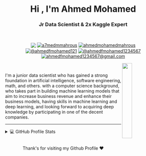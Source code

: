 

<h1 align="center">Hi ,
  I'm Ahmed Mohamed</h1>
<h3 align="center"> Jr Data Scientist & 2x Kaggle Expert </h3>
<br>
<p align="center">
<a href = "https://www.linkedin.com/in/ahmed-mohamed-mahrous-19304517b/"><img align="center" src="https://img.shields.io/badge/LinkedIn-0077B5?style=for-the-badge&logo=linkedin&logoColor=white" /></a> 
<a href="https://twitter.com/a7medmmahrous" target="blank"><img align="center" src="https://img.shields.io/badge/Twitter-1DA1F2?style=for-the-badge&logo=twitter&logoColor=white" alt="a7medmmahrous" /></a>
<a href="https://kaggle.com/ahmedmohamedmahrous" target="blank"><img align="center" src='https://img.shields.io/badge/Kaggle-20BEFF?style=for-the-badge&logo=Kaggle&logoColor=white' alt="ahmedmohamedmahrous" /></a>
<a href="https://www.hackerrank.com/ahmedfmohamed121" target="blank"><img align="center" src="https://img.shields.io/badge/-Hackerrank-2EC866?style=for-the-badge&logo=HackerRank&logoColor=white" alt="@ahmedfmohamed121" /></a>
<a href="https://www.datacamp.com/profile/ahmedfmohamed1234567" target="blank"><img align="center" src="https://img.shields.io/badge/Datacamp-05192D?style=for-the-badge&logo=datacamp&logoColor=white" alt="@ahmedfmohamed1234567" /></a>
<a href="https://accounts.google.com/SignOutOptions?hl=en-GB&continue=https://mail.google.com&service=mail" target="blank"><img align="center" src="https://img.shields.io/badge/Gmail-D14836?style=for-the-badge&logo=gmail&logoColor=white" alt="ahmedfmohamed1234567@gmail.com" /></a>
</p>

<img src="https://media4.giphy.com/media/qgQUggAC3Pfv687qPC/giphy.gif?cid=ecf05e47vbic6p062m2eduqwskkfzj8niosfbmhhrzl2fo1v&amp;rid=giphy.gif&amp;ct=g" align="right" width="25%" />

<br>

I'm a junior data scientist who has gained a strong foundation in artificial intelligence, software engineering, math, and others. with a computer science background, who takes part in building machine learning models that aim to increase business revenue and enhance their business models, having skills in machine learning and deep learning, and looking forward to acquiring deep knowledge by participating in one of the decent companies.
<br>


---

<details> 
  <summary>💻 GitHub Profile Stats</summary>
  <div>
    <h2 align="center"> 📊 Github stats </h2>
      <br/>
        <p align="center">
          <a href="https://github.com/AhmedMMahrous/">
          <img src="https://github-readme-stats.vercel.app/api/top-langs/?username=AhmedMMahrous&langs_count=6&theme=gruvbox&layout=compact&hide_border=true" alt="AhmedMMahrous :: Top Langs" /></a>
        </p>
        <p align="center">
          <a href="https://github.com/AhmedMMahrous/">
          <img width="49.5%" src="https://github-readme-stats.vercel.app/api?username=AhmedMMahrous&show_icons=true&theme=gruvbox&hide_border=true" />
          <img width="49.5%" src="https://github-readme-streak-stats.herokuapp.com/?user=AhmedMMahrous&theme=gruvbox&hide_border=true" />
          </a>
       </p>
       <a href="https://github.com/ashutosh00710/github-readme-activity-graph"><img alt="AhmedMMahrous's Activity Graph" src="https://activity-graph.herokuapp.com/graph/?username=AhmedMMahrous&bg_color=000&color=fff&line=00E676&point=fff&hide_border=true" /></a>
</details>
     <br>
  </div>    
</details>

<p align="center">Thank's for visiting my Github Profile ❤️</p>


